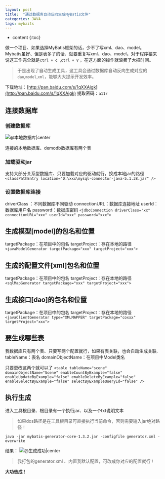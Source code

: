 ```yaml
---
layout: post
title:  "通过数据库自动反向生成MyBatis文件"
categories: JAVA
tags: mybaits
---
```


* content
{:toc}




做一个项目、如果选择MyBatis框架的话，少不了写xml、dao、model。
Mybatis虽好、但是表多了的话、就要重复写xml、dao、model，对于程序猿来说这工作完全就是`ctrl + c `,`ctrl + V` ，在这方面的操作就浪费了大把时间。

> 于是出现了自动生成工具，这工具会通过数据库自动反向生成对应的`dao`,`model`,`xml`，能够大大提示开发效率。

下载地址：[http://pan.baidu.com/s/1qXXAigk](http://pan.baidu.com/s/1qXXAigk)    提取密码：`a11r`

<!--more-->

## 连接数据库
### 创建数据库
![@本地数据库|center](http://i1.piimg.com/567571/b0a2373817a6b8d8.jpg)

连接的本地数据库、demodb数据库有两个表


### 加载驱动jar
支持大部分关系型数据库、只要加载对应的驱动就行，换成本地jar的路径
`<classPathEntry location="D:\xxx\mysql-connector-java-5.1.38.jar" />`

### 设置数据库连接
driverClass ：不同数据库不同驱动
connectionURL：数据库连接地址
userId：数据库用户名
password：数据库密码
`<jdbcConnection driverClass="xx" connectionURL="xxx" userId="xxx" password="xxx">`
		
## 生成模型[model]的包名和位置
targetPackage：在项目中的包名
targetProject：存在本地的路径
`<javaModelGenerator targetPackage="xxx" targetProject="xxx">`

## 生成的配置文件[xml]包名和位置
targetPackage：在项目中的包名
targetProject：存在本地的路径
`<sqlMapGenerator targetPackage="xxx" targetProject="xxx">`

## 生成接口[dao]的包名和位置
targetPackage：在项目中的包名
targetProject：存在本地的路径
`<javaClientGenerator type="XMLMAPPER" targetPackage="coxxx" targetProject="xxx">`

## 要生成哪些表
我数据库只有两个表、只要写两个配置就行，如果有表关联，也会自动生成关联.
tableName：表名
domainObjectName：在项目中Model类名

只要更改这两个就可以了
`<table tableName="scene" domainObjectName="Scene" enableCountByExample="false" enableUpdateByExample="false" enableDeleteByExample="false" enableSelectByExample="false" selectByExampleQueryId="false" />`

## 执行生成
进入工具根目录、根目录有一个执行jar、以及一个txt说明文本
>如果dos路径是在工具根目录可直接执行当前命令，否则需要输入jar绝对路径！

`java -jar mybatis-generator-core-1.3.2.jar -configfile generator.xml -overwrite`

结果：
![@生成成功|center](http://p1.bqimg.com/567571/1d998300e6cb45e8.jpg)


> 我打包的generator.xml 、内置我默认配置，可改成你对应的配置就行！

**大功告成！**
